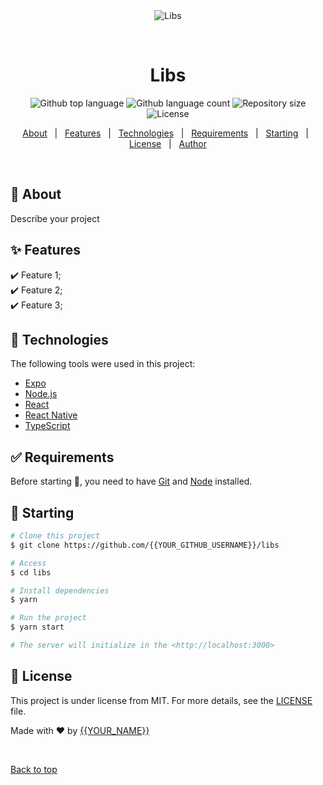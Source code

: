 <div align="center" id="top"> 
  <img src="./.github/app.gif" alt="Libs" />

  &#xa0;

  <!-- <a href="https://libs.netlify.app">Demo</a> -->
</div>

<h1 align="center">Libs</h1>

<p align="center">
  <img alt="Github top language" src="https://img.shields.io/github/languages/top/{{YOUR_GITHUB_USERNAME}}/libs?color=56BEB8">

  <img alt="Github language count" src="https://img.shields.io/github/languages/count/{{YOUR_GITHUB_USERNAME}}/libs?color=56BEB8">

  <img alt="Repository size" src="https://img.shields.io/github/repo-size/{{YOUR_GITHUB_USERNAME}}/libs?color=56BEB8">

  <img alt="License" src="https://img.shields.io/github/license/{{YOUR_GITHUB_USERNAME}}/libs?color=56BEB8">

  <!-- <img alt="Github issues" src="https://img.shields.io/github/issues/{{YOUR_GITHUB_USERNAME}}/libs?color=56BEB8" /> -->

  <!-- <img alt="Github forks" src="https://img.shields.io/github/forks/{{YOUR_GITHUB_USERNAME}}/libs?color=56BEB8" /> -->

  <!-- <img alt="Github stars" src="https://img.shields.io/github/stars/{{YOUR_GITHUB_USERNAME}}/libs?color=56BEB8" /> -->
</p>

<!-- Status -->

<!-- <h4 align="center"> 
	🚧  Libs 🚀 Under construction...  🚧
</h4> 

<hr> -->

<p align="center">
  <a href="#dart-about">About</a> &#xa0; | &#xa0; 
  <a href="#sparkles-features">Features</a> &#xa0; | &#xa0;
  <a href="#rocket-technologies">Technologies</a> &#xa0; | &#xa0;
  <a href="#white_check_mark-requirements">Requirements</a> &#xa0; | &#xa0;
  <a href="#checkered_flag-starting">Starting</a> &#xa0; | &#xa0;
  <a href="#memo-license">License</a> &#xa0; | &#xa0;
  <a href="https://github.com/{{YOUR_GITHUB_USERNAME}}" target="_blank">Author</a>
</p>

<br>

## :dart: About ##

Describe your project

## :sparkles: Features ##

:heavy_check_mark: Feature 1;\
:heavy_check_mark: Feature 2;\
:heavy_check_mark: Feature 3;

## :rocket: Technologies ##

The following tools were used in this project:

- [Expo](https://expo.io/)
- [Node.js](https://nodejs.org/en/)
- [React](https://pt-br.reactjs.org/)
- [React Native](https://reactnative.dev/)
- [TypeScript](https://www.typescriptlang.org/)

## :white_check_mark: Requirements ##

Before starting :checkered_flag:, you need to have [Git](https://git-scm.com) and [Node](https://nodejs.org/en/) installed.

## :checkered_flag: Starting ##

```bash
# Clone this project
$ git clone https://github.com/{{YOUR_GITHUB_USERNAME}}/libs

# Access
$ cd libs

# Install dependencies
$ yarn

# Run the project
$ yarn start

# The server will initialize in the <http://localhost:3000>
```

## :memo: License ##

This project is under license from MIT. For more details, see the [LICENSE](LICENSE.md) file.


Made with :heart: by <a href="https://github.com/{{YOUR_GITHUB_USERNAME}}" target="_blank">{{YOUR_NAME}}</a>

&#xa0;

<a href="#top">Back to top</a>
